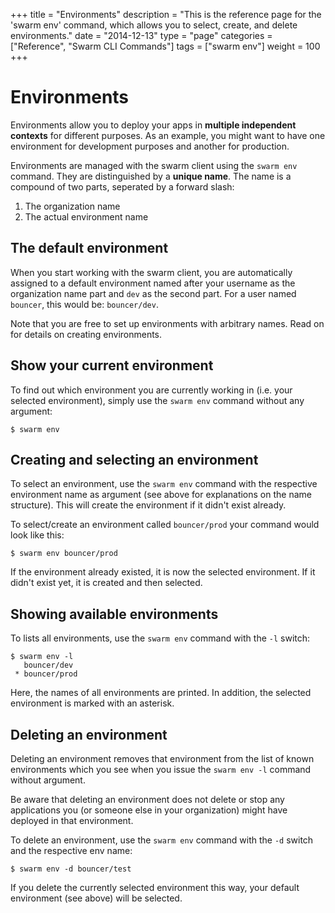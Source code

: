 +++
title = "Environments"
description = "This is the reference page for the 'swarm env' command, which allows you to select, create, and delete environments."
date = "2014-12-13"
type = "page"
categories = ["Reference", "Swarm CLI Commands"]
tags = ["swarm env"]
weight = 100
+++

# Environments

Environments allow you to deploy your apps in __multiple independent contexts__ for different purposes. As an example, you might want to have one environment for development purposes and another for production.

Environments are managed with the swarm client using the `swarm env` command. They are distinguished by a __unique name__. The name is a compound of two parts, seperated by a forward slash:

1. The organization name
2. The actual environment name

## The default environment

When you start working with the swarm client, you are automatically assigned to a default environment named after your username as the organization name part and `dev` as the second part. For a user named `bouncer`, this would be: `bouncer/dev`.

Note that you are free to set up environments with arbitrary names. Read on for details on creating environments.

## Show your current environment

To find out which environment you are currently working in (i.e. your selected environment), simply use the `swarm env` command without any argument:

```nohighlight
$ swarm env
```

## Creating and selecting an environment

To select an environment, use the `swarm env` command with the respective environment name as argument (see above for explanations on the name structure). This will create the environment if it didn't exist already.

To select/create an environment called `bouncer/prod` your command would look like this:
    
```nohighlight
$ swarm env bouncer/prod
```

If the environment already existed, it is now the selected environment. If it didn't exist yet, it is created and then selected.

<!--
TODO: explain what actually happens when creating an environment)
-->

## Showing available environments

To lists all environments, use the `swarm env` command with the `-l` switch:

```nohighlight
$ swarm env -l
   bouncer/dev
 * bouncer/prod
```

Here, the names of all environments are printed. In addition, the selected environment is marked with an asterisk.

## Deleting an environment

Deleting an environment removes that environment from the list of known environments which you see when you issue the `swarm env -l` command without argument.

Be aware that deleting an environment does not delete or stop any applications you (or someone else in your organization) might have deployed in that environment.

To delete an environment, use the `swarm env` command with the `-d` switch and the respective env name:

```nohighlight
$ swarm env -d bouncer/test
```

If you delete the currently selected environment this way, your default environment (see above) will be selected.
